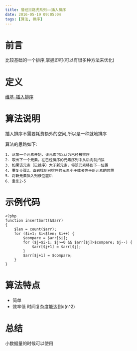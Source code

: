 ```yaml
---
title: 曾经拦路虎系列——插入排序
date: 2016-05-19 09:05:04
tags: [算法, 排序]
---
```


# 前言

比较基础的一个排序,掌握即可(可以有很多种方法来优化)

# 定义

[维基-插入排序](https://zh.wikipedia.org/wiki/%E6%8F%92%E5%85%A5%E6%8E%92%E5%BA%8F)

# 算法说明

插入排序不需要耗费额外的空间,所以是一种就地排序  

算法的思路如下:  

	1. 从第一个元素开始，该元素可以认为已经被排序
	2. 取出下一个元素，在已经排序的元素序列中从后向前扫描
	3. 如果该元素（已排序）大于新元素，将该元素移到下一位置
	4. 重复步骤3，直到找到已排序的元素小于或者等于新元素的位置
	5. 将新元素插入到该位置后
	6. 重复2-5

# 示例代码


```
<?php
function insertSort(&$arr)
{
	$len = count($arr);
	for ($i=1; $i<$len; $i++) {
		$compare = $arr[$i];
		for ($j=$i-1; $j>=0 && $arr[$j]>$compare; $j--) {
			$arr[$j+1] = $arr[$j];
		}
		$arr[$j+1] = $compare;
	}
}
```

# 算法特点

 - 简单
 - 效率低 时间复杂度能达到o(n^2)

# 总结

小数据量的时候可以使用